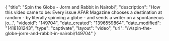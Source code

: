 {
    "title": "Spin the Globe - Jorm and Rabbit in Nairobi",
    "description": "How this video came to be: Every issue AFAR Magazine chooses a destination at random - by literally spinning a globe - and sends a writer on a spontaneous jo...",
    "videoid": "149704",
    "date_created": "1396559864",
    "date_modified": "1418181243",
    "type": "captivate",
    "layout": "video",
    "url": "\/v\/spin-the-globe-jorm-and-rabbit-in-nairobi\/149704"
}